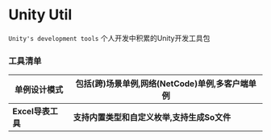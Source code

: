 # Unity Util
`Unity's development tools` 个人开发中积累的Unity开发工具包



### 工具清单

| 单例设计模式      | 包括(跨)场景单例,网络(NetCode)单例,多客户端单例 |
| ----------------- | ----------------------------------------------- |
| **Excel导表工具** | **支持内置类型和自定义枚举,支持生成So文件**     |

